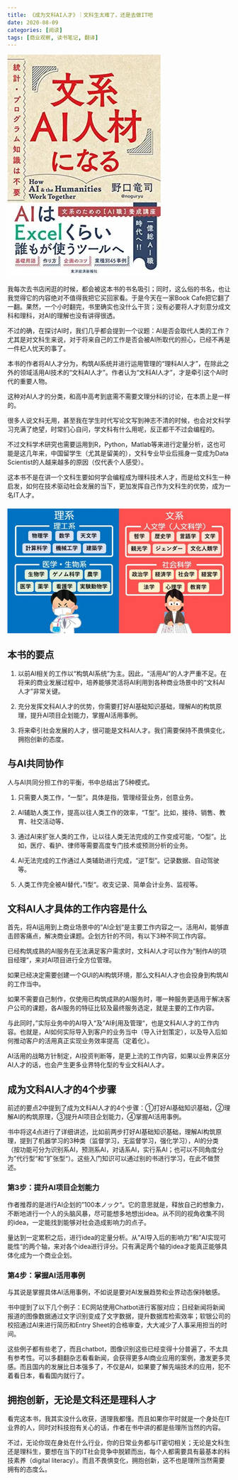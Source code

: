 ```yaml
---
title: 《成为文科AI人才》｜文科生太难了，还是去做IT吧
date: 2020-08-09
categories: [阅读]
tags: [商业观察, 读书笔记, 翻译]
---
```


![cover](/assets/img/postimg/aitalent/cover.jpeg)

我每次去书店闲逛的时候，都会被这本书的书名吸引；同时，这么俗的书名，也让我觉得它的内容绝对不值得我把它买回家看。于是今天在一家Book Cafe把它翻了一翻。果然，一个小时翻完，书里确实也没什么干货；没有必要将人才刻意分成文科和理科，对AI的理解也没有讲得很透。

不过的确，在探讨AI时，我们几乎都会提到一个议题：AI是否会取代人类的工作？尤其是对文科生来说，对于将来自己的工作是否会被AI所取代的担心，已经不再是一件杞人忧天的事了。

本书的作者将AI人才分为，构筑AI系统并进行运用管理的“理科AI人才”，在除此之外的领域活用AI技术的“文科AI人才”。作者认为“文科AI人才”，才是牵引这个AI时代的重要人物。

这种对AI人才的分类，和高中高考到底需不需要文理分科的讨论，在本质上是一样的。

很多人说文科无用，甚至我在学生时代写论文写到神志不清的时候，也会对文科学习充满了绝望，时常扪心自问，学文科有什么用呢，反正都干不过会编程的。

不过文科学术研究也需要运用到R，Python，Matlab等来进行定量分析，这也可能是这几年来，中国留学生（尤其是留美的），文科专业毕业后摇身一变成为Data Scientist的人越来越多的原因（仅代表个人感受）。

这本书不是在讲一个文科生要如何学会编程成为理科技术人才，而是给文科生一种启发，如何在技术驱动社会发展的当下，更加发挥自己作为文科生的优势，成为一名IT人才。

![1](../assets/img/postimg/aitalent/1.jpeg)
                     

## 本书的要点

1. 以前AI相关的工作以“构筑AI系统”为主。因此，“活用AI”的人才严重不足。在将来的商业发展过程中，培养能够灵活将AI利用到各种商业场景中的“文科AI人才”非常关键。

2. 充分发挥文科AI人才的优势，你需要打好AI基础知识基础，理解AI的构筑原理，提升AI项目企划能力，掌握AI活用事例。

3. 将来牵引社会发展的人才，很可能是文科AI人才。我们需要保持不畏惧变化，拥抱创新的态度。
                
## 与AI共同协作

人与AI共同分担工作的平衡，书中总结出了5种模式。

1. 只需要人类工作，“一型”。具体是指，管理经营业务，创意业务。

2. AI辅助人类工作，提高以往人类工作的效率，“T型”。比如，接待、销售、教育、社交活动等、

3. 通过AI来扩张人类的工作，让以往人类无法完成的工作变成可能，“O型”。比如，医疗、看护、律师等需要高度专门技术或预测分析的业务。

4. AI无法完成的工作通过人类辅助进行完成，“逆T型”。记录数据、自动驾驶等。

5. 人类工作完全被AI替代，”I型“。收支记录、简单会计业务、监视等。

## 文科AI人才具体的工作内容是什么

首先，将AI运用到上商业场景中的”AI企划“是主要工作内容之一。活用AI，能够直击顾客痛点，解决商业课题。企划方针的不同，有以下3种不同工作内容。

已经构筑成熟的AI服务在无法满足客户需求时，文科AI人才可以作为”制作AI的项目经理“，来对AI项目进行全方位管理。

如果已经决定需要创建一个GUI的AI构筑环境，那么文科AI人才也会投身到构筑AI的工作当中。

如果不需要自己制作，仅使用已构筑成熟的AI服务时，哪一种服务更适用于解决客户公司的课题，各AI服务的特征比较及最终服务选定，就是主要的工作内容。

与此同时，”实际业务中的AI导入“及”AI利用及管理“，也是文科AI人才的工作内容。也就是，AI如何实际导入到客户的业务当中（导入计划策定），以及导入后如何推动客户的活用真正实现业务效率提高（定着化）。

AI活用的战略方针制定，AI投资判断等，是更上流的工作内容，如果以业界来区分AI人才的话，也会产生更多业界特化型的专业文科AI人才。
                
## 成为文科AI人才的4个步骤

前述的要点2中提到了成为文科AI人才的4个步骤：①打好AI基础知识基础，②理解AI的构筑原理，③提升AI项目企划能力，④掌握AI活用事例。

书中将这4点进行了详细讲述，比如前两步打好AI基础知识基础，理解AI构筑原理，提到了机器学习的3种类（监督学习，无监督学习，强化学习），AI的分类（按功能可分为识别系AI，预测系AI，对话系AI，实行系AI；也可以不同角度分为”代行型“和”扩张型“）。这些入门知识可以通过别的书进行学习，在此不做赘述。

### 第3步：提升AI项目企划能力

作者推荐的是进行AI企划的”100本ノック“。它的意思就是，释放自己的想象力，不断地进行一个人的头脑风暴，尽可能想多地想出idea。从不同的视角收集不同的idea，一定能找到能够对社会造成影响力的点子。

量达到一定累积之后，进行idea的定量分析。从”AI导入后的影响力“和”AI实现可能性“的两个轴，来对各个idea进行评分。只有满足两个轴的idea才能真正能够具体化成为一个商业企划。


### 第4步：掌握AI活用事例
与其说是掌握具体AI活用事例，不如说是要对AI发展趋势和业界动态保持敏感。

书中提到了以下几个例子：EC网站使用Chatbot进行客服对应；日经新闻将新闻报道的图像数据通过文字识别变成了文字数据，提升数据库检索效率；软银公司的校招通过AI来进行简历和Entry Sheet的合格审查，大大减少了人事采用担当的时间。

这些例子都有些老了，而且chatbot，图像识别这些已经变得十分普遍了，不太具有参考性。可以多翻翻杂志看看新闻，会获得更多AI商业应用的案例，激发更多灵感。而且国内的发展比日本强多了，不仅是AI，如果要了解先端技术的应用，犯不着看日本，看看国内就行了。

                     

## 拥抱创新，无论是文科还是理科人才

看完这本书，我其实没什么收获，道理我都懂。而且如果你平时就是一个身处在IT业界的人，同时对科技抱有关心的话，作者在书中讲的都是些理所当然的内容。

不过，无论你现在身处在什么行业，你的日常业务都与IT密切相关；无论是文科生还是理科生，要想在当下的IT社会竞争中脱颖而出，每个人都需要具有最基本的科技素养（digital literacy）。而且不畏惧变化，拥抱创新，这不也是理所当然需要拥有的态度么。